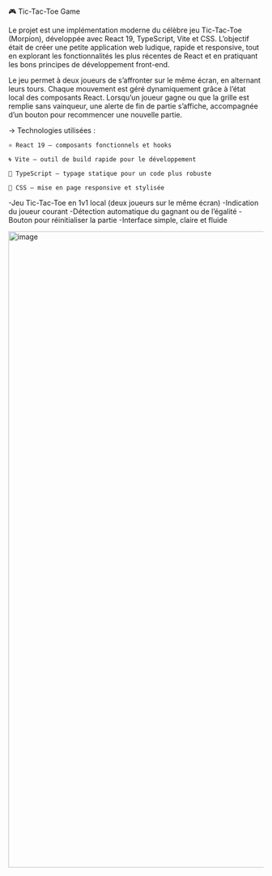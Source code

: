 🎮 Tic-Tac-Toe Game

Le projet est une implémentation moderne du célèbre jeu Tic-Tac-Toe (Morpion), développée avec React 19, TypeScript, Vite et CSS.
L’objectif était de créer une petite application web ludique, rapide et responsive, tout en explorant les fonctionnalités les plus récentes de React et en pratiquant les bons principes de développement front-end.

Le jeu permet à deux joueurs de s’affronter sur le même écran, en alternant leurs tours.
Chaque mouvement est géré dynamiquement grâce à l’état local des composants React.
Lorsqu’un joueur gagne ou que la grille est remplie sans vainqueur, une alerte de fin de partie s’affiche, accompagnée d’un bouton pour recommencer une nouvelle partie.

-> Technologies utilisées :

    ⚛️ React 19 – composants fonctionnels et hooks

    🌀 Vite – outil de build rapide pour le développement

    🧩 TypeScript – typage statique pour un code plus robuste

    🎨 CSS – mise en page responsive et stylisée

-Jeu Tic-Tac-Toe en 1v1 local (deux joueurs sur le même écran)
-Indication du joueur courant
-Détection automatique du gagnant ou de l’égalité
-Bouton pour réinitialiser la partie
-Interface simple, claire et fluide

<img width="1053" height="1256" alt="image" src="https://github.com/user-attachments/assets/62f6d354-279a-4ead-aed9-387e925fe007" />

